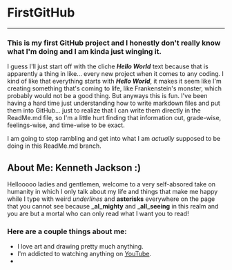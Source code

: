 # FirstGitHub
---
### This is my first GitHub project and I honestly don't really know what I'm doing and I am kinda just winging it.

I guess I'll just start off with the cliche **_Hello World_** text because that is apparently a thing in like... every new project when it comes to any coding. I kind of like that everything starts with ***_Hello World_***, it makes it seem like I'm creating something that's coming to life, like Frankenstein's monster, which probably would not be a good thing. But anyways this is fun. I've been having a hard time just understanding how to write markdown files and put them into GitHub... just to realize that I can write them directly in the ReadMe.md file, so I'm a little hurt finding that information out, grade-wise, feelings-wise, and time-wise to be exact.

I am going to stop rambling and get into what I am _actually_ supposed to be doing in this ReadMe.md branch.

## About Me: Kenneth Jackson :)

Hellooooo ladies and gentlemen, welcome to a very self-absored take on humanity in which I only talk about my life and things that make me happy while I type with weird _underlines_ and **asterisks** everywhere on the page that you cannot see because **_al_mighty** and **_all_seeing** in this realm and you are but a mortal who can only read what I want you to read!

### Here are a couple things about me:
- I love art and drawing pretty much anything.
- I'm addicted to watching anything on [YouTube](www.youtube.com).
- 

